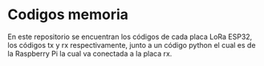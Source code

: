 # Codigos memoria
En este repositorio se encuentran los códigos de cada placa LoRa ESP32, los códigos tx y rx respectivamente, junto a un código python el cual es de la Raspberry Pi la cual va conectada a la placa rx. 
